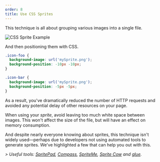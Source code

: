 ```yaml
---
order: 8
title: Use CSS Sprites
---
```


This technique is all about grouping various images into a single file.

<img id="img-sprite" src="http://browserdiet.com/img/sprite-example.jpg" alt="CSS Sprite Example">

And then positioning them with CSS.

```css
.icon-foo {
  background-image: url('mySprite.png');
  background-position: -10px -10px;
}

.icon-bar {
  background-image: url('mySprite.png');
  background-position: -5px -5px;
}
```

As a result, you've dramatically reduced the number of HTTP requests and avoided any potential delay of other resources on your page.

When using your *sprite*, avoid leaving too much white space between images. This won't affect the size of the file, but will have an effect on memory consumption.

And despite nearly everyone knowing about sprites, this technique isn't widely used&mdash;perhaps due to developers not using automated tools to generate sprites. We've highlighted a few that can help you out with this.

 *> Useful tools: [SpritePad](http://wearekiss.com/spritepad), [Compass](http://compass-style.org/help/tutorials/spriting/), [SpriteMe](http://www.spriteme.org/), [Sprite Cow](http://www.spritecow.com/) and [glue](https://github.com/jorgebastida/glue).*
